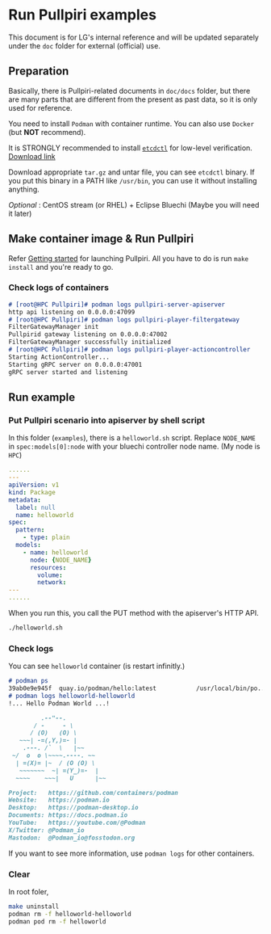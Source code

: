 # Run Pullpiri examples

This document is for LG's internal reference and will be updated separately
under the `doc` folder for external (official) use.

## Preparation

Basically, there is Pullpiri-related documents in `doc/docs` folder, but there
are many parts that are different from the present as past data, so it is
only used for reference.

You need to install `Podman` with container runtime.
You can also use `Docker` (but **NOT** recommend).

It is STRONGLY recommended to install
[`etcdctl`](https://github.com/etcd-io/etcd/blob/main/etcdctl/README.md)
for low-level verification.
[Download link](https://github.com/etcd-io/etcd/releases)

Download appropriate `tar.gz` and untar file, you can see `etcdctl` binary.
If you put this binary in a PATH like `/usr/bin`, you can use it without installing anything.

*Optional* :
CentOS stream (or RHEL) + Eclipse Bluechi (Maybe you will need it later)

## Make container image & Run Pullpiri

Refer [Getting started](/doc/docs/getting-started.md) for launching Pullpiri.
All you have to do is run `make install` and you're ready to go.

### Check logs of containers

```md
# [root@HPC Pullpiri]# podman logs pullpiri-server-apiserver 
http api listening on 0.0.0.0:47099
# [root@HPC Pullpiri]# podman logs pullpiri-player-filtergateway 
FilterGatewayManager init
Pullpirid gateway listening on 0.0.0.0:47002
FilterGatewayManager successfully initialized
# [root@HPC Pullpiri]# podman logs pullpiri-player-actioncontroller 
Starting ActionController...
Starting gRPC server on 0.0.0.0:47001
gRPC server started and listening
```

## Run example

### Put Pullpiri scenario into apiserver by shell script

In this folder (`examples`), there is a `helloworld.sh` script.
Replace `NODE_NAME` in `spec:models[0]:node` with your bluechi controller node name. (My node is `HPC`)

```yaml
......
---
apiVersion: v1
kind: Package
metadata:
  label: null
  name: helloworld
spec:
  pattern:
    - type: plain
  models:
    - name: helloworld
      node: {NODE_NAME}
      resources:
        volume:
        network:
---
......
```

When you run this, you call the PUT method with the apiserver's HTTP API.

```sh
./helloworld.sh
```

### Check logs

You can see `helloworld` container (is restart infinitly.)

```md
# podman ps
39ab0e9e945f  quay.io/podman/hello:latest           /usr/local/bin/po...  6 seconds ago   Exited (0) Less than a second ago                 helloworld-helloworld
# podman logs helloworld-helloworld
!... Hello Podman World ...!

         .--"--.           
       / -     - \         
      / (O)   (O) \        
   ~~~| -=(,Y,)=- |         
    .---. /`  \   |~~      
 ~/  o  o \~~~~.----. ~~   
  | =(X)= |~  / (O (O) \   
   ~~~~~~~  ~| =(Y_)=-  |   
  ~~~~    ~~~|   U      |~~ 

Project:   https://github.com/containers/podman
Website:   https://podman.io
Desktop:   https://podman-desktop.io
Documents: https://docs.podman.io
YouTube:   https://youtube.com/@Podman
X/Twitter: @Podman_io
Mastodon:  @Podman_io@fosstodon.org
```

If you want to see more information, use `podman logs` for other containers.

### Clear

In root foler,

```sh
make uninstall
podman rm -f helloworld-helloworld
podman pod rm -f helloworld
```
